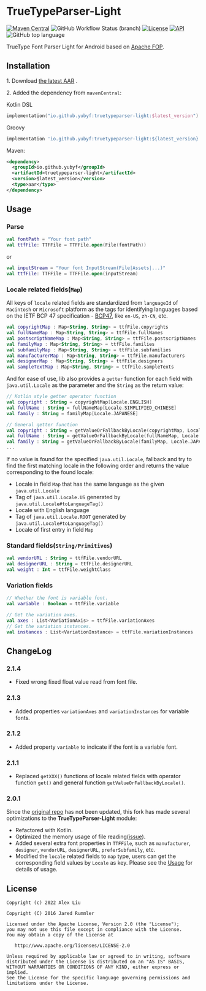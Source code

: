 # TrueTypeParser-Light

[![Maven Central](https://img.shields.io/maven-central/v/io.github.yubyf/truetypeparser-light?color=informational&label=Maven%20Central)](https://search.maven.org/artifact/io.github.yubyf/truetypeparser-light)
![GitHub Workflow Status (branch)](https://img.shields.io/github/workflow/status/yubyf/TrueTypeParser-Light/CI/master?label=Test&logo=github)
[![License](https://img.shields.io/github/license/Yubyf/TruetypeParser-Light)](https://github.com/Yubyf/truetypeparser/blob/master/LICENSE)
[![API](https://img.shields.io/badge/API-21%2B-blue.svg?style=flat)](https://android-arsenal.com/api?level=21)
![GitHub top language](https://img.shields.io/github/languages/top/yubyf/TruetypeParser-Light)

TrueType Font Parser Light for Android based on [Apache FOP](http://xmlgraphics.apache.org/fop/).

## Installation

1\.
Download [the latest AAR](https://repo1.maven.org/maven2/io/github/yubyf/truetypeparser-light/2.1.4/truetypeparser-light-2.1.4.aar)
.

2\. Added the dependency from `mavenCentral`:

Kotlin DSL

 ```Kotlin
 implementation("io.github.yubyf:truetypeparser-light:$latest_version")
 ```

Groovy

 ```groovy
 implementation 'io.github.yubyf:truetypeparser-light:${latest_version}'
 ```

Maven:

```xml
<dependency>
  <groupId>io.github.yubyf</groupId>
  <artifactId>truetypeparser-light</artifactId>
  <version>$latest_version</version>
  <type>aar</type>
</dependency>
```

## Usage

### Parse

```kotlin
val fontPath = "Your font path"
val ttfFile: TTFFile = TTFFile.open(File(fontPath))
```

or

```kotlin
val inputStream = "Your font InputStream(File|Assets|...)"
val ttfFile: TTFFile = TTFFile.open(inputStream)
```

### Locale related fields(`Map`)

All keys of `locale` related fields are standardized from `languageId` of `Macintosh` or `Microsoft` platform as the tags for identifying languages based on the IETF BCP 47 specification - [BCP47](https://tools.ietf.org/html/bcp47), like `en-US`, `zh-CN`, etc.

```kotlin
val copyrightMap : Map<String, String> = ttfFile.copyrights
val fullNameMap : Map<String, String> = ttfFile.fullNames
val postscriptNameMap : Map<String, String> = ttfFile.postscriptNames
val familyMap : Map<String, String> = ttfFile.families
val subfamilyMap : Map<String, String> = ttfFile.subfamilies
val manufacturerMap : Map<String, String> = ttfFile.manufacturers
val designerMap : Map<String, String> = ttfFile.designers
val sampleTextMap : Map<String, String> = ttfFile.sampleTexts
```

And for ease of use, lib also provides a `getter` function for each field with `java.util.Locale` as the parameter and the `String` as the return value:

```kotlin
// Kotlin style getter operator function
val copyright : String = copyrightMap[Locale.ENGLISH]
val fullName : String = fullNameMap[Locale.SIMPLIFIED_CHINESE]
val family : String = familyMap[Locale.JAPANESE]

// General getter function
val copyright : String = getValueOrFallbackByLocale(copyrightMap, Locale.ENGLISH)
val fullName : String = getValueOrFallbackByLocale(fullNameMap, Locale.SIMPLIFIED_CHINESE)
val family : String = getValueOrFallbackByLocale(familyMap, Locale.JAPANESE)
...
```

If no value is found for the specified `java.util.Locale`, fallback and try to find the first matching locale in the following order and returns the value corresponding to the found locale:

- Locale in field `Map` that has the same language as the given `java.util.Locale`
- Tag of `java.util.Locale.US` generated by `java.util.Locale#toLanguageTag()`
- Locale with English language
- Tag of `java.util.Locale.ROOT` generated by `java.util.Locale#toLanguageTag()`
- Locale of first entry in field `Map`

### Standard fields(`String/Primitives`)

```kotlin
val vendorURL : String = ttfFile.vendorURL
val designerURL : String = ttfFile.designerURL
val weight : Int = ttfFile.weightClass
```

### Variation fields

```kotlin
// Whether the font is variable font.
val variable : Boolean = ttfFile.variable

// Get the variation axes.
val axes : List<VariationAxis> = ttfFile.variationAxes
// Get the variation instances.
val instances : List<VariationInstance> = ttfFile.variationInstances
```

## ChangeLog

### 2.1.4

- Fixed wrong fixed float value read from font file.

### 2.1.3

- Added properties `variationAxes` and `variationInstances` for variable fonts.

### 2.1.2

- Added property `variable` to indicate if the font is a variable font.

### 2.1.1

- Replaced `getXXX()` functions of locale related fields with operator function `get()` and general function `getValueOrFallbackByLocale()`.

### 2.0.1

Since the [original repo](https://github.com/jaredrummler/TrueTypeParser) has not been updated, this fork has made several optimizations to the **TrueTypeParser-Light** module:

- Refactored with Kotlin.
- Optimized the memory usage of file reading([issue](https://github.com/jaredrummler/TrueTypeParser/issues/4)).
- Added several extra font properties in `TTFFile`, such as `manufacturer`, `designer`, `vendorURL`, `designerURL`, `preferSubfamily`, etc.
- Modified the `locale` related fields to `map` type, users can get the corresponding field values by `Locale` as key. Please see the [Usage](#Usage) for details of usage.

## License

    Copyright (c) 2022 Alex Liu

    Copyright (C) 2016 Jared Rummler

    Licensed under the Apache License, Version 2.0 (the "License");
    you may not use this file except in compliance with the License.
    You may obtain a copy of the License at

       http://www.apache.org/licenses/LICENSE-2.0

    Unless required by applicable law or agreed to in writing, software
    distributed under the License is distributed on an "AS IS" BASIS,
    WITHOUT WARRANTIES OR CONDITIONS OF ANY KIND, either express or implied.
    See the License for the specific language governing permissions and
    limitations under the License.
